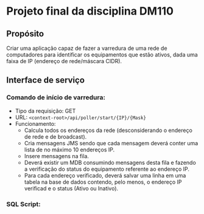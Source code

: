 # Projeto final da disciplina DM110

## Propósito

Criar uma aplicação capaz de fazer a varredura de uma rede de computadores para identificar os equipamentos que estão ativos, dada uma faixa de IP (endereço de rede/máscara CIDR).

## Interface de serviço

### Comando de início de varredura:

* Tipo da requisição: GET
* URL: `<context-root>/api/poller/start/{IP}/{Mask}`
* Funcionamento:
  * Calcula todos os endereços da rede (desconsiderando o endereço de rede e de broadcast).
  * Cria mensagens JMS sendo que cada mensagem deverá conter uma lista de no máximo 10 endereços IP.
  * Insere mensagens na fila.
  * Deverá existir um MDB consumindo mensagens desta fila e fazendo a verificação do status do equipamento referente ao endereço IP.
  * Para cada endereço verificado, deverá salvar uma linha em uma tabela na base de dados contendo, pelo menos, o endereço IP verificad e o status (Ativo ou Inativo).

### SQL Script:
